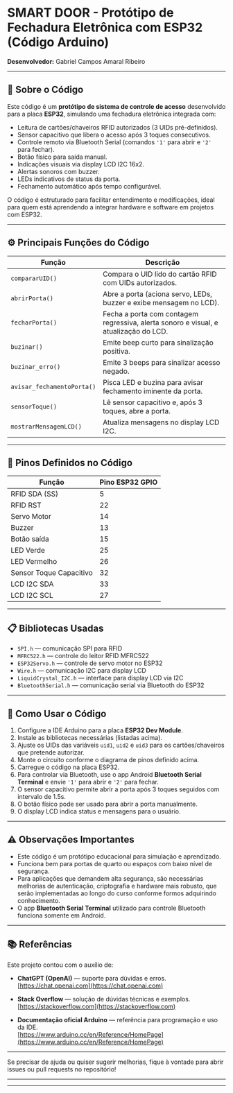 # SMART DOOR - Protótipo de Fechadura Eletrônica com ESP32 (Código Arduino)

**Desenvolvedor:** Gabriel Campos Amaral Ribeiro

---

## 📖 Sobre o Código

Este código é um **protótipo de sistema de controle de acesso** desenvolvido para a placa **ESP32**, simulando uma fechadura eletrônica integrada com:

- Leitura de cartões/chaveiros RFID autorizados (3 UIDs pré-definidos).
- Sensor capacitivo que libera o acesso após 3 toques consecutivos.
- Controle remoto via Bluetooth Serial (comandos `'1'` para abrir e `'2'` para fechar).
- Botão físico para saída manual.
- Indicações visuais via display LCD I2C 16x2.
- Alertas sonoros com buzzer.
- LEDs indicativos de status da porta.
- Fechamento automático após tempo configurável.

O código é estruturado para facilitar entendimento e modificações, ideal para quem está aprendendo a integrar hardware e software em projetos com ESP32.

---

## ⚙️ Principais Funções do Código

| Função                   | Descrição                                                                                           |
|-------------------------|----------------------------------------------------------------------------------------------------|
| `compararUID()`          | Compara o UID lido do cartão RFID com UIDs autorizados.                                            |
| `abrirPorta()`           | Abre a porta (aciona servo, LEDs, buzzer e exibe mensagem no LCD).                                  |
| `fecharPorta()`          | Fecha a porta com contagem regressiva, alerta sonoro e visual, e atualização do LCD.               |
| `buzinar()`              | Emite beep curto para sinalização positiva.                                                       |
| `buzinar_erro()`         | Emite 3 beeps para sinalizar acesso negado.                                                       |
| `avisar_fechamentoPorta()`| Pisca LED e buzina para avisar fechamento iminente da porta.                                      |
| `sensorToque()`          | Lê sensor capacitivo e, após 3 toques, abre a porta.                                               |
| `mostrarMensagemLCD()`   | Atualiza mensagens no display LCD I2C.                                                            |

---

## 🔌 Pinos Definidos no Código

| Função                 | Pino ESP32 GPIO  |
|------------------------|------------------|
| RFID SDA (SS)          | 5                |
| RFID RST               | 22               |
| Servo Motor            | 14               |
| Buzzer                 | 13               |
| Botão saída            | 15               |
| LED Verde              | 25               |
| LED Vermelho           | 26               |
| Sensor Toque Capacitivo| 32               |
| LCD I2C SDA            | 33               |
| LCD I2C SCL            | 27               |

---

## 📋 Bibliotecas Usadas

- `SPI.h` — comunicação SPI para RFID  
- `MFRC522.h` — controle do leitor RFID MFRC522  
- `ESP32Servo.h` — controle de servo motor no ESP32  
- `Wire.h` — comunicação I2C para display LCD  
- `LiquidCrystal_I2C.h` — interface para display LCD via I2C  
- `BluetoothSerial.h` — comunicação serial via Bluetooth do ESP32  

---

## 🚀 Como Usar o Código

1. Configure a IDE Arduino para a placa **ESP32 Dev Module**.  
2. Instale as bibliotecas necessárias (listadas acima).  
3. Ajuste os UIDs das variáveis `uid1`, `uid2` e `uid3` para os cartões/chaveiros que pretende autorizar.  
4. Monte o circuito conforme o diagrama de pinos definido acima.  
5. Carregue o código na placa ESP32.  
6. Para controlar via Bluetooth, use o app Android **Bluetooth Serial Terminal** e envie `'1'` para abrir e `'2'` para fechar.  
7. O sensor capacitivo permite abrir a porta após 3 toques seguidos com intervalo de 1.5s.  
8. O botão físico pode ser usado para abrir a porta manualmente.  
9. O display LCD indica status e mensagens para o usuário.  

---

## ⚠️ Observações Importantes

- Este código é um protótipo educacional para simulação e aprendizado.  
- Funciona bem para portas de quarto ou espaços com baixo nível de segurança.  
- Para aplicações que demandem alta segurança, são necessárias melhorias de autenticação, criptografia e hardware mais robusto, que serão implementadas ao longo do curso conforme formos adquirindo conhecimento.
- O app **Bluetooth Serial Terminal** utilizado para controle Bluetooth funciona somente em Android.  

---

## 📚 Referências

Este projeto contou com o auxílio de:

- **ChatGPT (OpenAI)** — suporte para dúvidas e erros.  
  [https://chat.openai.com](https://chat.openai.com)  

- **Stack Overflow** — solução de dúvidas técnicas e exemplos.  
  [https://stackoverflow.com](https://stackoverflow.com)  

- **Documentação oficial Arduino** — referência para programação e uso da IDE.  
  [https://www.arduino.cc/en/Reference/HomePage](https://www.arduino.cc/en/Reference/HomePage)
---

Se precisar de ajuda ou quiser sugerir melhorias, fique à vontade para abrir issues ou pull requests no repositório!

---


---



